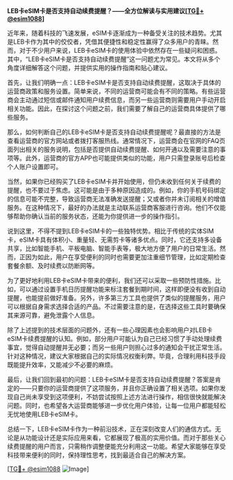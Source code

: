 **LEB卡eSIM卡是否支持自动续费提醒？——全方位解读与实用建议[[TG💪+ @esim1088](https://t.me/s/esim1088)]**

近年来，随着科技的飞速发展，eSIM卡逐渐成为一种备受关注的技术趋势。尤其是LEB卡作为其中的佼佼者，凭借其便捷性和稳定性赢得了众多用户的青睐。然而，对于不少用户来说，LEB卡eSIM卡的使用体验中依然存在一些疑问和困惑。其中，“LEB卡eSIM卡是否支持自动续费提醒”这一问题尤为常见。本文将从多个角度详细解答这个问题，并提供实用的操作指南和贴心建议。

首先，让我们明确一点：LEB卡eSIM卡是否支持自动续费提醒，这取决于具体的运营商政策和服务设置。简单来说，不同的运营商可能会有不同的策略。有些运营商会主动通过短信或邮件通知用户续费信息，而另一些运营商则需要用户手动开启相关功能。因此，在探讨这个问题之前，我们需要了解自己的运营商具体提供了哪些服务。

那么，如何判断自己的LEB卡eSIM卡是否支持自动续费提醒呢？最直接的方法是查看运营商的官方网站或者拨打客服热线。通常情况下，运营商会在官网的FAQ页面列出相关的服务说明，包括是否提供自动续费提醒、如何开通以及需要注意的事项等。此外，运营商的官方APP也可能提供类似的功能，用户只需登录账号后检查个人账户设置即可。

当然，如果你已经购买了LEB卡eSIM卡并开始使用，但仍未收到任何关于续费的提醒，也不要过于焦虑。这可能是由于多种原因造成的。例如，你的手机号码绑定的信息可能不完整，导致运营商无法准确发送提醒；又或者你并未订阅相关的增值服务。在这种情况下，最好的办法就是主动联系运营商客服进行咨询。他们不仅能够帮助你确认当前的服务状态，还能为你提供进一步的操作指引。

说到这里，不得不提到LEB卡eSIM卡的一些独特优势。相比于传统的实体SIM卡，eSIM卡具有体积小、重量轻、无需剪卡等诸多优点。同时，它还支持多设备共享，比如智能手机、平板电脑、智能手表等，极大地方便了用户的日常生活。然而，正因为如此，用户在享受便利的同时也需要更加注重细节管理，比如定期检查套餐余额、及时续费以防断网等。

为了更好地利用LEB卡eSIM卡带来的便利，我们还可以采取一些预防性措施。比如，可以通过设置手机日历提醒功能来标注套餐到期时间，这样即便没有收到自动提醒，也能提前做好准备。另外，许多第三方工具也提供了类似的提醒服务，用户可以根据自身需求选择合适的产品。不过需要注意的是，在选择这些工具时要确保其来源可靠，避免泄露个人信息。

除了上述提到的技术层面的问题外，还有一些心理因素也会影响用户对LEB卡eSIM卡续费提醒的认知。例如，部分用户可能认为自己已经习惯了手动处理续费事宜，觉得自动提醒并无必要；而另一些用户则担心过多的通知会干扰正常生活。针对这种情况，建议大家根据自己的实际情况权衡利弊。毕竟，合理利用科技手段既能提升效率，又能减少不必要的麻烦。

最后，让我们回到最初的问题：LEB卡eSIM卡是否支持自动续费提醒？答案是肯定的——只要你的运营商提供了这项服务，并且你正确设置了相关选项。如果你发现自己尚未享受到这项便利，不妨尝试按照上述方法进行操作，相信很快就能解决问题。同时，也希望各大运营商能够进一步优化用户体验，让每一位用户都能轻松无忧地使用LEB卡eSIM卡。

总结一下，LEB卡eSIM卡作为一种前沿技术，正在深刻改变人们的通信方式。无论是从功能设计还是实际应用来看，它都展现了极高的实用价值。而对于那些关心续费提醒的用户而言，只需稍作调整便能充分利用这一功能。希望大家能够在享受科技带来便利的同时，保持理性思考，找到最适合自己的解决方案。

[[TG💪+ @esim1088](https://t.me/s/esim1088) ![Image](https://i.postimg.cc/4NQfJmqS/Snipaste-2025-05-13-00-14-12.png)]